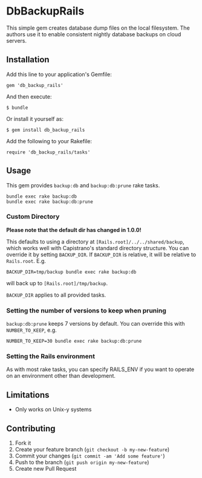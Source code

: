 # DbBackupRails

This simple gem creates database dump files on the local filesystem. The
authors use it to enable consistent nightly database backups on cloud servers.

## Installation

Add this line to your application's Gemfile:

    gem 'db_backup_rails'

And then execute:

    $ bundle

Or install it yourself as:

    $ gem install db_backup_rails

Add the following to your Rakefile:

    require 'db_backup_rails/tasks'

## Usage

This gem provides `backup:db` and `backup:db:prune` rake tasks.

    bundle exec rake backup:db
    bundle exec rake backup:db:prune

### Custom Directory

**Please note that the default dir has changed in 1.0.0!**

This defaults to using a directory at `[Rails.root]/../../shared/backup`, which
works well with Capistrano's standard directory structure. You can override it
by setting `BACKUP_DIR`. If `BACKUP_DIR` is relative, it will be relative to
`Rails.root`. E.g.

    BACKUP_DIR=tmp/backup bundle exec rake backup:db

will back up to `[Rails.root]/tmp/backup`.

`BACKUP_DIR` applies to all provided tasks.

### Setting the number of versions to keep when pruning

`backup:db:prune` keeps 7 versions by default. You can override this with
`NUMBER_TO_KEEP`, e.g.

    NUMBER_TO_KEEP=30 bundle exec rake backup:db:prune

### Setting the Rails environment

As with most rake tasks, you can specify RAILS_ENV if you want to operate on an
environment other than development.

## Limitations

* Only works on Unix-y systems

## Contributing

1. Fork it
2. Create your feature branch (`git checkout -b my-new-feature`)
3. Commit your changes (`git commit -am 'Add some feature'`)
4. Push to the branch (`git push origin my-new-feature`)
5. Create new Pull Request
